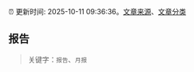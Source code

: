 :alarm_clock: 更新时间: 2025-10-11 09:36:36。[文章来源](/README.md)、[文章分类](/TAGS.md)

## 报告


> 关键字：`报告`、`月报`



